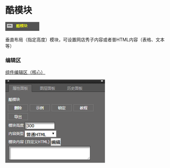 # 酷模块

![](/assets/wwqq_38.jpg)

垂直布局（指定高度）模块，可设置网店秀子内容或者普HTML内容（表格、文本等）

### 编辑区

[组件编辑区（核心）](/chapter1/gong-ju-jie-mian/zu-jian-bian-ji-qu-ff08-he-xin-ff09.md)

![](/assets/QQ38.png)

